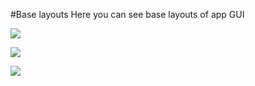 #Base layouts
Here you can see base layouts of app GUI

![](https://github.com/muhametshin1997/VisNoveller/blob/master/BaseLayouts/neRCGq16dHg.jpg)

![](https://github.com/muhametshin1997/VisNoveller/blob/master/BaseLayouts/xsWcKJ7z7_A.jpg)

![](https://github.com/muhametshin1997/VisNoveller/blob/master/BaseLayouts/u3g9-glO6lE.jpg)
